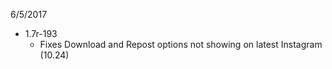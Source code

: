 6/5/2017

 - 1.7r-193
    - Fixes Download and Repost options not showing on latest Instagram (10.24)
